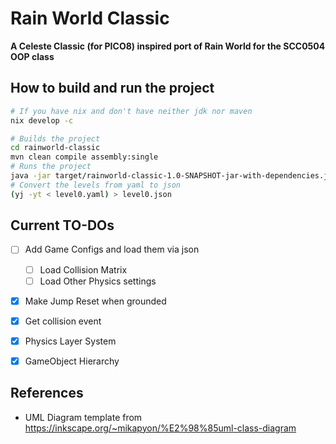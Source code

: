 # Rain World Classic
**A Celeste Classic (for PICO8) inspired port of Rain World for the SCC0504 OOP class**

## How to build and run the project

```bash
# If you have nix and don't have neither jdk nor maven
nix develop -c

# Builds the project
cd rainworld-classic
mvn clean compile assembly:single
# Runs the project
java -jar target/rainworld-classic-1.0-SNAPSHOT-jar-with-dependencies.jar
# Convert the levels from yaml to json
(yj -yt < level0.yaml) > level0.json
```
## Current TO-DOs

- [ ] Add Game Configs and load them via json
    - [ ] Load Collision Matrix
    - [ ] Load Other Physics settings
- [x] Make Jump Reset when grounded
- [x] Get collision event
- [x] Physics Layer System
- [x] GameObject Hierarchy



## References

- UML Diagram template from https://inkscape.org/~mikapyon/%E2%98%85uml-class-diagram
